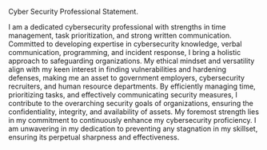 Cyber Security Professional Statement.

I am a dedicated cybersecurity professional with strengths in time management, task prioritization, and strong written communication. Committed to developing expertise in cybersecurity knowledge, verbal communication, programming, and incident response, I bring a holistic approach to safeguarding organizations. 
My ethical mindset and versatility align with my keen interest in finding vulnerabilities and hardening defenses, making me an asset to government employers, cybersecurity recruiters, and human resource departments. By efficiently managing time, prioritizing tasks, and effectively communicating security measures, I contribute to the overarching security goals of organizations, ensuring the confidentiality, integrity, and availability of assets. 
My foremost strength lies in my commitment to continuously enhance my cybersecurity proficiency. I am unwavering in my dedication to preventing any stagnation in my skillset, ensuring its perpetual sharpness and effectiveness. 

